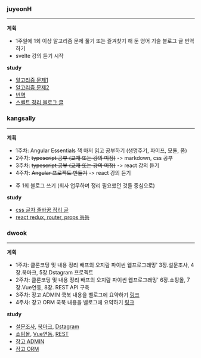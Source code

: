 ### juyeonH
---

**계획**

* 1주일에 1회 이상 알고리즘 문제 풀기 또는 즐겨찾기 해 둔 영어 기술 블로그 글 번역하기
* svelte 강의 듣기 시작

**study** 

* [알고리즘 문제1](https://im-developer.tistory.com/202?category=831367)
* [알고리즘 문제2](https://im-developer.tistory.com/199?category=831367)
* [번역](https://im-developer.tistory.com/198?category=846746)
* [스벨트 정리 블로그 글](https://im-developer.tistory.com/203?category=846746)


### kangsally
---

**계획**

* 1주차: Angular Essentials 책 마저 읽고 공부하기 (생명주기, 파이프, 모듈, 폼)
* 2주차: ~~typescript 공부 (교재 또는 강의 미정)~~ -> markdown, css 공부
* 3주차: ~~typescript 공부 (교재 또는 강의 미정)~~ -> react 강의 듣기
* 4주차: ~~Angular 프로젝트 만들기~~ -> react 강의 듣기
+ 주 1회 블로그 쓰기 (회사 업무하며 정리 필요했던 것들 중심으로)

**study** 

* [css 글자 줄바꿈 정리 글](https://app.gitbook.com/@kangsuroro2907/s/space/~/drafts/-M9lJp26FuSr_Zs1oNd0/css/word-break)
* [react redux, router, props 등등](https://app.gitbook.com/@kangsuroro2907/s/space/~/drafts/-M9lJp26FuSr_Zs1oNd0/react)


### dwook
---

**계획**

* 1주차: 클론코딩 및 내용 정리 배프의 오지랖 파이썬 웹프로그래밍' 3장.설문조사, 4장.북마크, 5장.Dstagram 프로젝트 
* 2주차: 클론코딩 및 내용 정리 배프의 오지랖 파이썬 웹프로그래밍' 6장.쇼핑몰, 7장.Vue연동, 8장. REST API 구축
* 3주차: 장고 ADMIN 쿡북 내용을 벨로그에 요약하기 [링크](https://books.agiliq.com/projects/django-admin-cookbook/en/latest/)
* 4주차: 장고 ORM 쿡북 내용을 벨로그에 요약하기 [링크](https://django-orm-cookbook.readthedocs.io/en/latest/)

**study** 

* [설문조사](https://github.com/dwook/study-polls), [북마크](https://github.com/dwook/study-bookmark), [Dstagram](https://github.com/dwook/study-dstagram)
* [쇼핑몰](https://github.com/dwook/study-shop), [Vue연동](https://github.com/dwook/study-django-vue), [REST](https://github.com/dwook/study-restframework)
* [장고 ADMIN](https://app.gitbook.com/@dwook/s/project/django/orm-cookbook)
* [장고 ORM](https://app.gitbook.com/@dwook/s/project/django/admin-cookbook)



